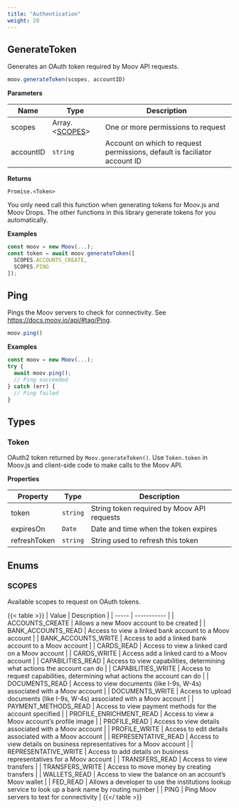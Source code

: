 ```yaml
---
title: "Authentication"
weight: 20
---
```



## GenerateToken


Generates an OAuth token required by Moov API requests.

```javascript
moov.generateToken(scopes, accountID)
```

**Parameters**

| Name | Type | Description |
| ---- | ---- | ----------- |
| scopes |  Array.<[SCOPES](#scopes)> | One or more permissions to request |
| accountID |  `string` | Account on which to request permissions, default is faciliator account ID |



**Returns**

`Promise.<Token>`

You only need call this function when generating tokens for Moov.js and
Moov Drops. The other functions in this library generate tokens for you
automatically.

**Examples**

```javascript
const moov = new Moov(...);
const token = await moov.generateToken([
  SCOPES.ACCOUNTS_CREATE,
  SCOPES.PING
]);
```


## Ping


Pings the Moov servers to check for connectivity.
See https://docs.moov.io/api/#tag/Ping.

```javascript
moov.ping()
```





**Examples**

```javascript
const moov = new Moov(...);
try {
  await moov.ping();
  // Ping succeeded
} catch (err) {
  // Ping failed
}
```



## Types
### Token

OAuth2 token returned by `Moov.generateToken()`. Use `Token.token` in Moov.js
and client-side code to make calls to the Moov API.

**Properties**

| Property | Type | Description |
| ---- | ---- | ----------- |
  | token | `string`| String token required by Moov API requests |
  | expiresOn | `Date`| Date and time when the token expires |
  | refreshToken | `string`| String used to refresh this token |




## Enums
### SCOPES

Available scopes to request on OAuth tokens.

{{< table >}}
| Value | Description |
| ----- | ----------- |
| ACCOUNTS_CREATE | Allows a new Moov account to be created |
| BANK_ACCOUNTS_READ | Access to view a linked bank account to a Moov account |
| BANK_ACCOUNTS_WRITE | Access to add a linked bank account to a Moov account |
| CARDS_READ | Access to view a linked card on a Moov account |
| CARDS_WRITE | Access add a linked card to a Moov account |
| CAPABILITIES_READ | Access to view capabilities, determining what actions the account can do |
| CAPABILITIES_WRITE | Access to request capabilities, determining what actions the account can do |
| DOCUMENTS_READ | Access to view documents (like I-9s, W-4s) associated with a Moov account |
| DOCUMENTS_WRITE | Access to upload documents (like I-9s, W-4s) associated with a Moov account |
| PAYMENT_METHODS_READ | Access to view payment methods for the account specified |
| PROFILE_ENRICHMENT_READ | Access to view a Moov account’s profile image |
| PROFILE_READ | Access to view details associated with a Moov account |
| PROFILE_WRITE | Access to edit details associated with a Moov account |
| REPRESENTATIVE_READ | Access to view details on business representatives for a Moov account |
| REPRESENTATIVE_WRITE | Access to add details on business representatives for a Moov account |
| TRANSFERS_READ | Access to view transfers |
| TRANSFERS_WRITE | Access to move money by creating transfers |
| WALLETS_READ | Access to view the balance on an account’s Moov wallet |
| FED_READ | Allows a developer to use the institutions lookup service to look up a bank name by routing number |
| PING | Ping Moov servers to test for connectivity |
{{</ table >}}

